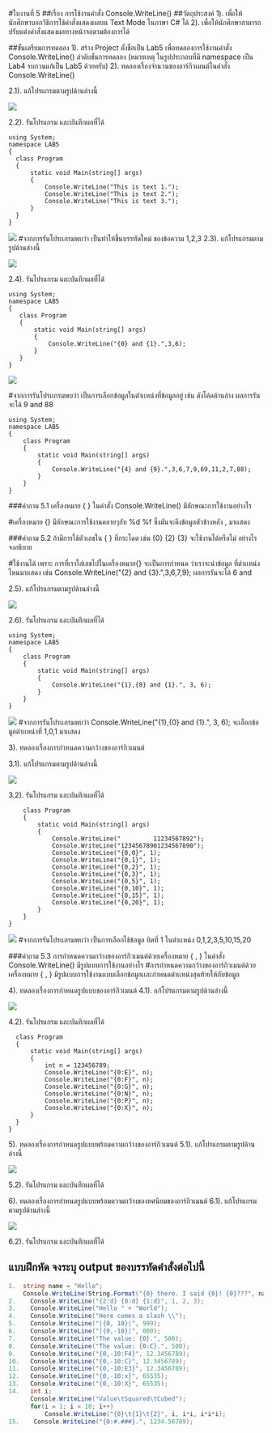 #ใบงานที่ 5
##เรื่อง การใช้งานคำสั่ง Console.WriteLine()
##วัตถุประสงค์
1). เพื่อให้นักศึกษาบอกวิธีการใช้คำสั่งแสดงผลบน Text Mode ในภาษา C# ได้
2). เพื่อให้นักศึกษาสามารถปรับแต่งคำสั่งแสดงผลทางหน้าจอตามต้องการได้

##ขั้นเตรียมการทดลอง
1). สร้าง Project ตั้งชื่อเป็น Lab5 เพื่อทดลองการใช้งานคำสั่ง Console.WriteLine()
ลำดับขั้นการทดลอง
(หมายเหตุ ในรูปประกอบที่มี namespace เป็น Lab4 รบกวนแก้เป็น Lab5 ด้วยครับ)
2). ทดลองเรื่องจำนวนของอาร์กิวเมนต์ในคำสั่ง Console.WriteLine()

 2.1). แก้โปรแกรมตามรูปด้านล่างนี้

  ![](https://github.com/Desktop-Programming-Lab-2559/LAB-05/blob/master/img/pic1.png)

  2.2). รันโปรแกรม และบันทึกผลที่ได้
  ```
  using System;
namespace LAB5
{
    class Program
    {
        static void Main(string[] args)
        {
            Console.WriteLine("This is text 1.");
            Console.WriteLine("This is text 2.");
            Console.WriteLine("This is text 3.");
        }
    }
}
  ```
![](https://github.com/Ekachai253/LAB-05/blob/c603ff5c5dd441d70a1eacc1786a2bbe9ee034a5/img/run.jpg)
#จากการรันโปรเเกรมพบว่า เป็นทำให้ขึ้นบรรทัดใหม่ ของข้อความ 1,2,3 
 2.3). แก้โปรแกรมตามรูปด้านล่างนี้
 
  ![](https://github.com/Desktop-Programming-Lab-2559/LAB-05/blob/master/img/pic2.png)

 2.4). รันโปรแกรม และบันทึกผลที่ได้
 ```
using System;
namespace LAB5
{
    class Program
    {
        static void Main(string[] args)
        {
            Console.WriteLine("{0} and {1}.",3,6);
        }
    }
}
```
![](https://github.com/Ekachai253/LAB-05/blob/c603ff5c5dd441d70a1eacc1786a2bbe9ee034a5/img/run1.jpg)

#จากการรันโปรเเกรมพบว่า เป็นการเลือกข้อมูลในตำเเหน่งที่ข้อมูลอยู่ เช่น ดังโค้ดด้านล่าง ผลการรันจะได้ 9 and 88
```
using System;
namespace LAB5
{
    class Program
    {
        static void Main(string[] args)
        {
            Console.WriteLine("{4} and {9}.",3,6,7,9,69,11,2,7,88);
        }
    }
}
```

###คำถาม 5.1 เครื่องหมาย { }  ในคำสั่ง Console.WriteLine() มีลักษณะการใช้งานอย่างไร

#เครื่องหมาย {} มีลักษณะการใช้งานคลายๆกับ %d %f ซึ่งมันจะดึงข้อมูลตัวข้างหลัง , มาเเสดง 

###คำถาม 5.2  ถ้ามีการใช้ตัวเลขใน { } ที่กระโดด เช่น {0} {2} {3} จะใช้งานได้หรือไม่ อย่างไร จงอธิบาย

#ใช้งานได้ เพราะ การที่เราใส่เลขไปในเครื่องหมาย{} จะเป็นการกำหนด ว่าเราจะนำข้อมูล ที่ตำเเหน่งไหนมาเเสดง เช่น Console.WriteLine("{2} and {3}.",3,6,7,9);
ผลการรันจะได้ 6 and 
 
 2.5). แก้โปรแกรมตามรูปด้านล่างนี้

  ![](https://github.com/Desktop-Programming-Lab-2559/LAB-05/blob/master/img/pic3.png)

 2.6). รันโปรแกรม และบันทึกผลที่ได้
```
using System;
namespace LAB5
{
    class Program
    {
        static void Main(string[] args)
        {
            Console.WriteLine("{1},{0} and {1}.", 3, 6);
        }
    }
}
```
![](https://github.com/Ekachai253/LAB-05/blob/290d3265491310ada190b948fd5bd93a53a28061/img/run2.jpg)
#จากการรันโปรเเกรมพบว่า Console.WriteLine("{1},{0} and {1}.", 3, 6); จะเลือกข้อมูลตำเเหน่งที่ 1,0,1 มาเเสดง

3). ทดลองเรื่องการกำหนดความกว้างของอาร์กิวเมนต์

  3.1). แก้โปรแกรมตามรูปด้านล่างนี้

  ![](https://github.com/Desktop-Programming-Lab-2559/LAB-05/blob/master/img/pic4.png)

  3.2). รันโปรแกรม และบันทึกผลที่ได้
```
    class Program
    {
        static void Main(string[] args)
        {
            Console.WriteLine("         11234567892");
            Console.WriteLine("12345678901234567890");
            Console.WriteLine("{0,0}", 1);
            Console.WriteLine("{0,1}", 1);
            Console.WriteLine("{0,2}", 1);
            Console.WriteLine("{0,3}", 1);
            Console.WriteLine("{0,5}", 1);
            Console.WriteLine("{0,10}", 1);
            Console.WriteLine("{0,15}", 1);
            Console.WriteLine("{0,20}", 1);
        }
    }
}
```
![](https://github.com/Ekachai253/LAB-05/blob/22b98bd72d391a9113b2711f6db6ba30877d8720/img/run3.jpg)
#จากการรันโปรเเกรมพบว่า เป็นการเลือกใช้ข้อมูล บิตที่ 1 ในตำเเหน่ง 0,1,2,3,5,10,15,20

###คำถาม 5.3 การกำหนดความกว้างของอาร์กิวเมนต์ด้วยเครื่องหมาย { , }  ในคำสั่ง Console.WriteLine() มีรูปแบบการใช้งานอย่างไร
#การกำหนดความกว้างของอาร์กิวเมนต์ด้วยเครื่องหมาย { , } มีรูปแบบการใช้งานเเบบเลือกข้อมูลเเละกำหนดตำเเหน่งสุดท้ายให้กับข้อมูล


4). ทดลองเรื่องการกำหนดรูปแบบของอาร์กิวเมนต์
  4.1). แก้โปรแกรมตามรูปด้านล่างนี้

  ![](https://github.com/Desktop-Programming-Lab-2559/LAB-05/blob/master/img/pic5.png)

  4.2). รันโปรแกรม และบันทึกผลที่ได้
  ```
    class Program
    {
        static void Main(string[] args)
        {
            int n = 123456789;
            Console.WriteLine("{0:E}", n);
            Console.WriteLine("{0:F}", n);
            Console.WriteLine("{0:G}", n);
            Console.WriteLine("{0:N}", n);
            Console.WriteLine("{0:P}", n);
            Console.WriteLine("{0:X}", n);
        }
    }
}
```

5). ทดลองเรื่องการกำหนดรูปแบบพร้อมความกว้างของอาร์กิวเมนต์
  5.1). แก้โปรแกรมตามรูปด้านล่างนี้
 
 ![](https://github.com/Desktop-Programming-Lab-2559/LAB-05/blob/master/img/pic6.png)

  5.2). รันโปรแกรม และบันทึกผลที่ได้

6). ทดลองเรื่องการกำหนดรูปแบบพร้อมความกว้างของทศนิยมของอาร์กิวเมนต์
  6.1). แก้โปรแกรมตามรูปด้านล่างนี้

 ![](https://github.com/Desktop-Programming-Lab-2559/LAB-05/blob/master/img/pic7.png)

  6.2). รันโปรแกรม และบันทึกผลที่ได้

## แบบฝึกหัด จงระบุ output ของบรรทัดคำสั่งต่อไปนี้

```csharp
1.  string name = "Hello";
    Console.WriteLine(String.Format("{0} there. I said {0}! {0}???", name));
2.    Console.WriteLine("{2:d} {0:d} {1:d}", 1, 2, 3);
3.    Console.WriteLine("Hello " + "World");
4.    Console.WriteLine("Here comes a slash \\");
5.    Console.WriteLine("|{0, 10}|", 999);
6.    Console.WriteLine("|{0,-10}|", 000);
7.    Console.WriteLine("The value: {0}.", 500);
8.    Console.WriteLine("The value: {0:C}.", 500);
9.    Console.WriteLine("{0,-10:F4}", 12.3456789);
10.   Console.WriteLine("{0,-10:C}", 12.3456789);
11.   Console.WriteLine("{0,-10:E3}", 12.3456789);
12.   Console.WriteLine("{0,-10:x}", 65535);
13.   Console.WriteLine("{0,-10:X}", 65535);
14.   int i; 
      Console.WriteLine("Value\tSquared\tCubed"); 
      for(i = 1; i < 10; i++) 
          Console.WriteLine("{0}\t{1}\t{2}", i, i*i, i*i*i); 
15.    Console.WriteLine("{0:#.###}.", 1234.56789);
```
